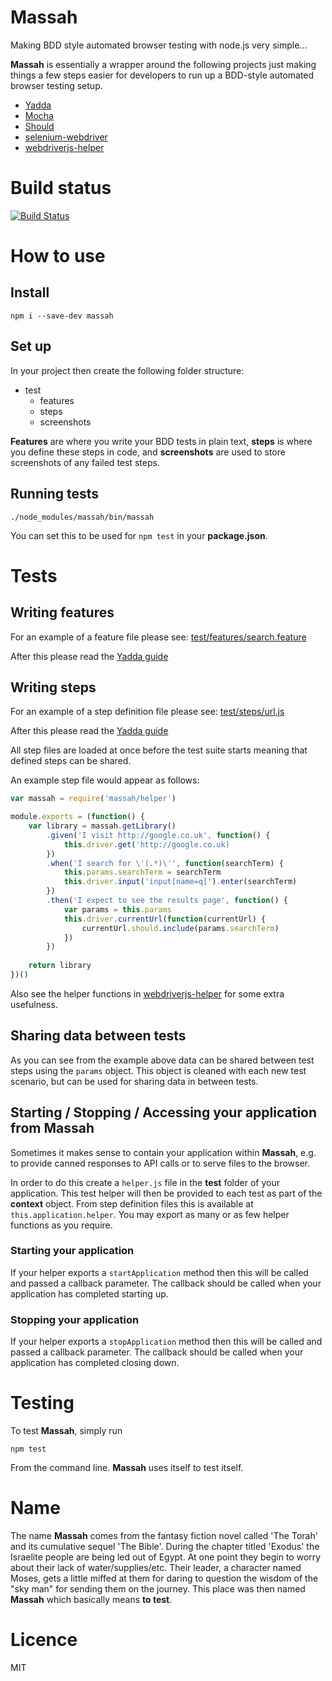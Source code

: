 Massah
======

Making BDD style automated browser testing with node.js very simple...

__Massah__ is essentially a wrapper around the following projects just making things a few steps easier for developers to run up a BDD-style automated browser testing setup.

- [Yadda](https://github.com/acuminous/yadda)
- [Mocha](http://visionmedia.github.io/mocha/)
- [Should](https://github.com/visionmedia/should.js/)
- [selenium-webdriver](https://code.google.com/p/selenium/)
- [webdriverjs-helper](https://github.com/surevine/webdriverjs-helper)

# Build status

[![Build Status](https://travis-ci.org/lloydwatkin/massah.svg)](https://travis-ci.org/lloydwatkin/massah)

# How to use

## Install
  
```
npm i --save-dev massah
```

## Set up
  
In your project then create the following folder structure:

- test
  - features
  - steps
  - screenshots
  
__Features__ are where you write your BDD tests in plain text, __steps__ is where you  define these steps in code, and __screenshots__ are used to store screenshots of any failed test steps.

## Running tests
  
```
./node_modules/massah/bin/massah
```

You can set this to be used for `npm test` in your **package.json**.

# Tests

## Writing features
 
For an example of a feature file please see: [test/features/search.feature](https://github.com/lloydwatkin/massah/blob/master/test/features/search.feature)

After this please read the [Yadda guide](https://github.com/acuminous/yadda#step-2---write-your-first-scenario)

## Writing steps

For an example of a step definition file please see: [test/steps/url.js](https://github.com/lloydwatkin/massah/blob/master/test/steps/url.js)

After this please read the [Yadda guide](https://github.com/acuminous/yadda#step-3---implement-the-step-library)
 
All step files are loaded at once before the test suite starts meaning that defined steps can be shared.

An example step file would appear as follows:

```javascript
var massah = require('massah/helper')

module.exports = (function() {
    var library = massah.getLibrary()
        .given('I visit http://google.co.uk', function() {
            this.driver.get('http://google.co.uk)
        })
        .when('I search for \'(.*)\'', function(searchTerm) {
            this.params.searchTerm = searchTerm
            this.driver.input('input[name=q]').enter(searchTerm)
        })
        .then('I expect to see the results page', function() {
            var params = this.params
            this.driver.currentUrl(function(currentUrl) {
                currentUrl.should.include(params.searchTerm)
            })
        })
    
    return library
})()
```

Also see the helper functions in [webdriverjs-helper](https://github.com/surevine/webdriverjs-helper) for some extra usefulness.
## Sharing data between tests

As you can see from the example above data can be shared between test steps using the `params` object.  This object is cleaned with each new test scenario, but can be used for sharing data in between tests.


## Starting / Stopping / Accessing your application from Massah

Sometimes it makes sense to contain your application within __Massah__, e.g. to provide canned responses to API calls or to serve files to the browser.

In order to do this create a `helper.js` file in the __test__ folder of your application. This test helper will then be provided to each test as part of the __context__ object. From step definition files this is available at ```this.application.helper```. You may export as many or as few helper functions as you require.

### Starting your application

If your helper exports a ```startApplication``` method then this will be called and passed a callback parameter. The callback should be called when your application has completed starting up.

### Stopping your application

If your helper exports a ```stopApplication``` method then this will be called and passed a callback parameter. The callback should be called when your application has completed closing down.

# Testing

To test __Massah__, simply run

```
npm test
```

From the command line. __Massah__ uses itself to test itself.

# Name

The name __Massah__ comes from the fantasy fiction novel called 'The Torah' and its cumulative sequel 'The Bible'. During the chapter titled 'Exodus' the Israelite people are being led out of Egypt. At one point they begin to worry about their lack of water/supplies/etc. Their leader, a character named Moses, gets a little miffed at them for daring to question the wisdom of the "sky man" for sending them on the journey.  This place was then named __Massah__ which basically means **to test**.

# Licence

MIT
